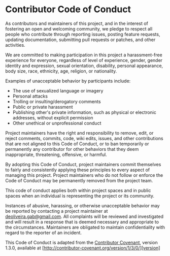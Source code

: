 # Contributor Code of Conduct

As contributors and maintainers of this project, and in the interest of fostering an open and welcoming community, we
pledge to respect all people who contribute through reporting issues, posting feature requests, updating documentation,
submitting pull requests or patches, and other activities.

We are committed to making participation in this project a harassment-free experience for everyone, regardless of level
of experience, gender, gender identity and expression, sexual orientation, disability, personal appearance, body size,
race, ethnicity, age, religion, or nationality.

Examples of unacceptable behavior by participants include:

* The use of sexualized language or imagery
* Personal attacks
* Trolling or insulting/derogatory comments
* Public or private harassment
* Publishing other's private information, such as physical or electronic addresses, without explicit permission
* Other unethical or unprofessional conduct

Project maintainers have the right and responsibility to remove, edit, or reject comments, commits, code, wiki edits,
issues, and other contributions that are not aligned to this Code of Conduct, or to ban temporarily or permanently any
contributor for other behaviors that they deem inappropriate, threatening, offensive, or harmful.

By adopting this Code of Conduct, project maintainers commit themselves to fairly and consistently applying these
principles to every aspect of managing this project. Project maintainers who do not follow or enforce the Code of
Conduct may be permanently removed from the project team.

This code of conduct applies both within project spaces and in public spaces when an individual is representing the
project or its community.

Instances of abusive, harassing, or otherwise unacceptable behavior may be reported by contacting a project maintainer
at <deoliveira.gab@gmail.com>. All complaints will be reviewed and investigated and will result in a response that is
deemed necessary and appropriate to the circumstances. Maintainers are obligated to maintain confidentiality with regard
to the reporter of an incident.

This Code of Conduct is adapted from the [Contributor Covenant][homepage], version 1.3.0, available at
[http://contributor-covenant.org/version/1/3/0/][version]

[homepage]: http://contributor-covenant.org
[version]: http://contributor-covenant.org/version/1/3/0/
